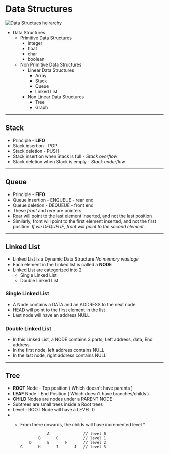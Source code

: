 # Data Structures
![Data Structues heirarchy](https://www.softwaretestinghelp.com/wp-content/qa/uploads/2019/06/Data-structures.png)
- Data Structures
	- Primitive Data Structures
		- integer
		- float
		- char
		- boolean
	- Non Primitive Data Structures
		- Linear Data Structures
			- Array
			- Stack
			- Queue
			- Linked List
		- Non Linear Data Structures
			- Tree
			- Graph

---

## Stack

- Principle - **LIFO**
- Stack insertion - POP
- Stack deletion  - PUSH
- Stack insertion when Stack is full - *Stack overflow*
- Stack deletion when Stack is emply - *Stack underflow*

---

## Queue

- Principle - **FIFO**
- Queue insertion - ENQUEUE - rear end
- Queue deletion  - DEQUEUE - front end
- These *front* and *rear* are pointers
- Rear will point to the last element inserted, and not the last position
- Similarly, front will point to the first element inserted, and not the first position. 
 *If we DEQUEUE, front will point to the second element.*

---

## Linked List

- Linked List is a Dynamic Data Structure *No memory wastage*
- Each element in the Linked list is called a **NODE**
- Linked List are categorized into 2
	- Single Linked List
	- Double Linked List

### Single Linked List
- A Node contains a DATA and an ADDRESS to the next node
- HEAD will point to the first element in the list
- Last node will have an address NULL
### Double Linked List
- In this Linked List, a NODE contains 3 parts; Left address, data, End address
- In the first node, left address contains NULL
- In the last node, right address contains NULL

---

## Tree

- **ROOT** Node - Top position ( Which doesn't have parents )
- **LEAF** Node - End Position ( Which doesn't have branches/childs )
- **CHILD** Nodes are nodes under a PARENT NODE
- Subtrees are small trees inside a Root trees
- Level - ROOT Node will have a LEVEL 0
- * From there onwards, the childs will have incremented level * 

					A				// level 0 
				B		C			// level 1 
			D		E		F		// level 2 
		G		H		I		J	// level 3 




